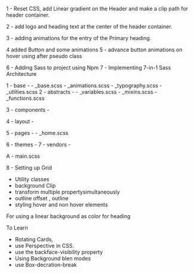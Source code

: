 1 - Reset CSS, add Linear gradient on the Header and make a clip path for header container.

2 - add logo and heading text at the center of the header container.

3 - adding animations for the entry of the Primary heading.

<!-- ***** backface-visibility: hidden; *********** -->

4 added Button and some animations
5 - advance button animations on hover using after pseudo class

<!-- ***********   animation-fill-mode: backwards;  ********* -->

6 - Adding Sass to project using Npm
7 - Implementing 7-in-1 Sass Architecture

1 - base - - \_base.scss - \_animations.scss - \_typography.scss - \_utlities.scss
2 - abstracts - - \_variables.scss - \_mixins.scss - \_functions.scss

3 - components -

4 - layout -

5 - pages - - \_home.scss

6 - themes -
7 - vendors -

A - main.scss

8 - Setting up Grid

<!-- About Section -->

- Utility classes
- background Clip
- transform multiple propertysimultaneously
- outline offset , outline
- styling hover and non hover elements

<!-- ***** -webkit-background-clip: text;
  color: transparent; ****** -->

For using a linear background as color for heading

<!--
  &:hover &__photo:not(:hover) {
    transform: scale(0.9);
  } -->

<!-- Interactive Cards Section -->

To Learn

- Rotating Cards,
- use Perspective in CSS.
- use the backface-visibility property
- Using Background blen modes
- use Box-decration-break
